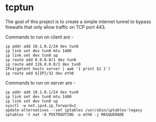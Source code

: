 # tcptun

The goal of this project is to create a simple internet tunnel to bypass firewalls that only allow traffic on TCP port 443. 


Commands to run on client are - 
```
ip addr add 10.1.0.2/24 dev tun0
ip link set dev tun0 mtu 1400
ip link set dev tun0 up
ip route add 0.0.0.0/1 dev tun0
ip route add 128.0.0.0/1 dev tun0
IP=$(getent hosts server | awk '{ print $1 }')
ip route add ${IP}/32 dev eth0
```

Commands to run on server are -

```
ip addr add 10.1.0.1/24 dev tun0
ip link set dev tun0 mtu 1400
ip link set dev tun0 up
sysctl -w net.ipv4.ip_forward=1
update-alternatives --set iptables /usr/sbin/iptables-legacy
iptables -t nat -A POSTROUTING -o eth0 -j MASQUERADE

```